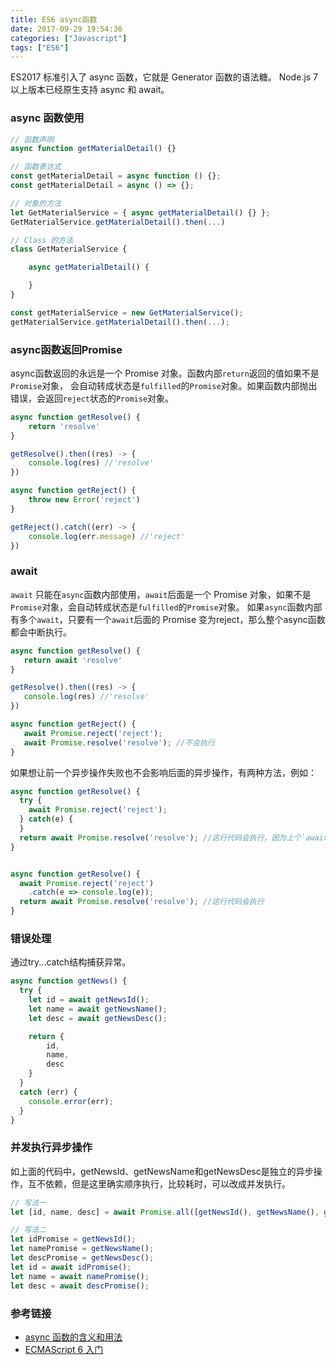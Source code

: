 ```yaml
---
title: ES6 async函数
date: 2017-09-29 19:54:36
categories: ["Javascript"]
tags: ["ES6"]
---
```


ES2017 标准引入了 async 函数，它就是 Generator 函数的语法糖。
Node.js 7 以上版本已经原生支持 async 和 await。



### async 函数使用
```javascript
// 函数声明
async function getMaterialDetail() {}

// 函数表达式
const getMaterialDetail = async function () {};
const getMaterialDetail = async () => {};

// 对象的方法
let GetMaterialService = { async getMaterialDetail() {} };
GetMaterialService.getMaterialDetail().then(...)

// Class 的方法
class GetMaterialService {

    async getMaterialDetail() {

    }
}

const getMaterialService = new GetMaterialService();
getMaterialService.getMaterialDetail().then(...);

```

### async函数返回Promise
async函数返回的永远是一个 Promise 对象。函数内部`return`返回的值如果不是`Promise`对象，
会自动转成状态是`fulfilled`的`Promise`对象。如果函数内部抛出错误，会返回`reject`状态的`Promise`对象。

``` javascript
async function getResolve() {
    return 'resolve'
}

getResolve().then((res) -> {
    console.log(res) //'resolve'
})

async function getReject() {
    throw new Error('reject')
}

getReject().catch((err) -> {
    console.log(err.message) //'reject'
})
```

### await

`await` 只能在`async`函数内部使用，`await`后面是一个 Promise 对象，如果不是`Promise`对象，会自动转成状态是`fulfilled`的`Promise`对象。
如果`async`函数内部有多个`await`，只要有一个`await`后面的 Promise 变为reject，那么整个async函数都会中断执行。
``` javascript
async function getResolve() {
   return await 'resolve'
}

getResolve().then((res) -> {
   console.log(res) //'resolve'
})

async function getReject() {
   await Promise.reject('reject');
   await Promise.resolve('resolve'); //不会执行
}

```
如果想让前一个异步操作失败也不会影响后面的异步操作，有两种方法，例如：
``` javascript
async function getResolve() {
  try {
    await Promise.reject('reject');
  } catch(e) {
  }
  return await Promise.resolve('resolve'); //这行代码会执行，因为上个`await`在try...catch结构里面，不管这个异步操作是否成功，都不会影响后面的异步操作
}


async function getResolve() {
  await Promise.reject('reject')
    .catch(e => console.log(e));
  return await Promise.resolve('resolve'); //这行代码会执行
}

```

### 错误处理
通过try...catch结构捕获异常。
``` javascript
async function getNews() {
  try {
    let id = await getNewsId();
    let name = await getNewsName();
    let desc = await getNewsDesc();

    return {
        id,
        name,
        desc
    }
  }
  catch (err) {
    console.error(err);
  }
}
```

### 并发执行异步操作
如上面的代码中，getNewsId、getNewsName和getNewsDesc是独立的异步操作，互不依赖，但是这里确实顺序执行，比较耗时，可以改成并发执行。
``` javascript
// 写法一
let [id, name, desc] = await Promise.all([getNewsId(), getNewsName(), getNewsDesc()]); //这里用到了解构赋值

// 写法二
let idPromise = getNewsId();
let namePromise = getNewsName();
let descPromise = getNewsDesc();
let id = await idPromise();
let name = await namePromise();
let desc = await descPromise();
```

### 参考链接

- [async 函数的含义和用法](http://www.ruanyifeng.com/blog/2015/05/async.html)
- [ECMAScript 6 入门](http://es6.ruanyifeng.com/#docs/async)